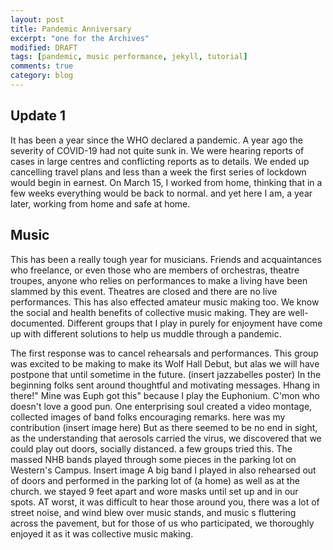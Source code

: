 ```yaml
---
layout: post
title: Pandemic Anniversary
excerpt: "one for the Archives"
modified: DRAFT
tags: [pandemic, music performance, jekyll, tutorial]
comments: true
category: blog
---
```


## Update 1
 It has been a year since the WHO declared a pandemic. A year ago the severity of COVID-19 had not quite sunk in. We were hearing reports of cases in large centres and conflicting reports as to details. We ended up cancelling travel plans and less than a week the first series of lockdown would begin in earnest. On March 15, I worked from home, thinking that in a few weeks everything would be back to normal. and yet here I am, a year later, working from home and safe at home.

## Music
This has been a really tough year for musicians. Friends and acquaintances who freelance, or even those who are members of orchestras, theatre troupes, anyone who relies on performances to make a living have been slammed by this event. Theatres are closed and there are no live performances.
This has also effected amateur music making too. We know the social and health benefits of collective music making. They are well-documented. Different groups that I play in purely for enjoyment have come up with different solutions to help us muddle through a pandemic.

The first response was to cancel rehearsals and performances. This group was excited to be making to make its Wolf Hall Debut, but alas we will have postpone that until sometime in the future.
(insert jazzabelles poster)
In the beginning folks sent around thoughtful and motivating messages. Hhang in there!" Mine was Euph got this" because I play the Euphonium. C'mon who doesn't love a good pun. One enterprising soul created a video montage, collected images of band folks encouraging remarks.
here was my contribution
(insert image here)
But as there seemed to be no end in sight, as the understanding that aerosols carried the virus, we discovered that we could play out doors, socially distanced. a few groups tried this. The massed NHB bands played through some pieces in the parking lot on Western's Campus.
Insert image
A big band I played in also rehearsed out of doors and performed  in the parking lot of (a home) as well as at the church.  we stayed 9 feet apart and wore masks until set up and in our spots. AT worst, it was difficult to hear those around you, there was a lot of street noise, and wind blew over music stands, and music s fluttering across the pavement, but for those of us who participated, we thoroughly enjoyed it as it was  collective music making.
